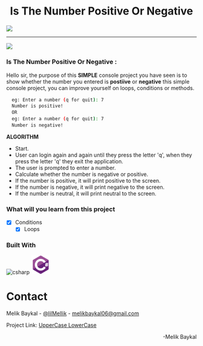 <h1 align="center">Is The Number Positive Or Negative</h1>
<img align="center" src="https://user-images.githubusercontent.com/76618468/187275881-5d74c8b0-c054-42c0-8232-ba157863f66b.jpg">
<hr>
<img align="center" src="https://user-images.githubusercontent.com/76618468/187276640-94729a94-94f4-4265-bdac-bbdb412e6def.jpg">

<h3>Is The Number Positive Or Negative :</h3>

Hello sir, the purpose of this <b>SIMPLE</b> console project you have seen is to show whether the number you entered is <b>postiive</b> or <b>negative</b> this simple console project, you can improve yourself on loops, conditions or methods.


```bash
  eg: Enter a number (q for quit): 7
  Number is positive!
  OR
  eg: Enter a number (q for quit): 7
  Number is negative!
```

<b>ALGORITHM</b>

- Start.
- User can login again and again until they press the letter 'q', when they press the letter 'q' they exit the application.
- The user is prompted to enter a number.
- Calculate whether the number is negative or positive.
- If the number is positive, it will print positive to the screen.
- If the number is negative, it will print negative to the screen.
- If the number is neutral, it will print neutral to the screen.

<h3>What will you learn from this project</h3>

- [x] Conditions
    - [x] Loops

<h3>Built With</h3>
<img src="https://user-images.githubusercontent.com/76618468/185224412-9aa949ad-6e10-4304-9385-8ca74633934b.png" alt="csharp" width="50" height="50"/>
<img src="https://raw.githubusercontent.com/devicons/devicon/master/icons/csharp/csharp-original.svg" alt="csharp" width="50" height="50"/>

<h1>Contact</h1>

Melik Baykal - [@lilMellik](https://twitter.com/lilMellik) - melikbaykal06@gmail.com

Project Link: [UpperCase LowerCase](https://github.com/Melik-B/UppercaseLowercase)

<p align="right">-Melik Baykal</p>
